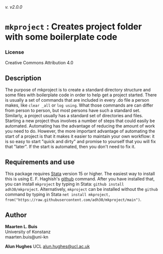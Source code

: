 _v. v2.0.0_  

`mkproject` : Creates project folder with some boilerplate code
===============================================================

### License

Creative Commons Attribution 4.0

## Description

The purpose of mkproject is to create a standard directory structure and some files with boilerplate code in order to help get a project started. There is usually a set of commands that are included in every .do file a person makes, like `clear _all` or `log using`. What those commands are can differ from person to person, but most persons have such a standard set. Similarly, a project usually has a standard set of directories and files. Starting a new project thus involves a number of steps that could easily be automated.  Automating has the advantage of reducing the amount of work you need to do.  However, the more important advantage of automating the start of a project is that it makes it easier to maintain your own workflow: it is so easy to start "quick and dirty" and promise to yourself that you will fix that "later". If the start is automated, then you don't need to fix it. 

## Requirements and use

This package requires [Stata](https://www.stata.com) version 15 or higher. The easiest way to install this is using E. F. Haghish's [github](https://haghish.github.io/github/) command. After you have installed that, you can install `mkproject` by typing in Stata: `github install adh30/mkproject`. Alternatively, `mkproject` can be installed without the `github` command by typing in Stata `net install mkproject, from("https://raw.githubusercontent.com/adh30/mkproject/main")`.

Author
------

**Maarten L. Buis**  
University of Konstanz  
maarten.buis@uni-kn  

**Alun Hughes**
UCL
alun.hughes@ucl.ac.uk
